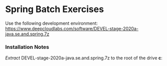 # Spring Batch Exercises

Use the following development environment:
https://www.deepcloudlabs.com/software/DEVEL-stage-2020a-java.se.and.spring.7z

### Installation Notes
<i>Extract</i> DEVEL-stage-2020a-java.se.and.spring.7z to the root of the drive <b>c</b>:
